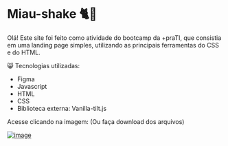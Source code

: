 # Miau-shake 🐈🥛

Olá! Este site foi feito como atividade do bootcamp da +praTI, que consistia em uma landing page simples, utilizando as principais ferramentas do CSS e do HTML.

😸 Tecnologias utilizadas:

- Figma
- Javascript
- HTML
- CSS
- Biblioteca externa: Vanilla-tilt.js

Acesse clicando na imagem: (Ou faça download dos arquivos)

<a  width="100px" height="100px" href="https://miau-shake.vercel.app/">![image](https://github.com/user-attachments/assets/2dae277e-bc74-4a71-8bfb-ac6c09cb781b)
</a>
